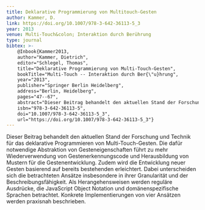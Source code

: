 ```yaml
---
title: Deklarative Programmierung von Multitouch-Gesten
author: Kammer, D.
link: https://doi.org/10.1007/978-3-642-36113-5_3
year: 2013
venue: Multi-Touch&colon; Interaktion durch Berührung
type: journal
bibtex: >-
    @Inbook{Kammer2013,
    author="Kammer, Dietrich",
    editor="Schlegel, Thomas",
    title="Deklarative Programmierung von Multi-Touch-Gesten",
    bookTitle="Multi-Touch -- Interaktion durch Ber{\"u}hrung",
    year="2013",
    publisher="Springer Berlin Heidelberg",
    address="Berlin, Heidelberg",
    pages="47--67",
    abstract="Dieser Beitrag behandelt den aktuellen Stand der Forschung und Technik f{\"u}r das deklarative Programmieren von Multi-Touch-Gesten. Die daf{\"u}r notwendige Abstraktion von Gesteneigenschaften f{\"u}hrt zu mehr Wiederverwendung von Gestenerkennungscode und Herausbildung von Mustern f{\"u}r die Gestenentwicklung. Zudem wird die Entwicklung neuer Gesten basierend auf bereits bestehenden erleichtert. Dabei unterscheiden sich die betrachteten Ans{\"a}tze insbesondere in ihrer Granularit{\"a}t und der Beschreibungsf{\"a}higkeit. Als Herangehensweisen werden regul{\"a}re Ausdr{\"u}cke, die JavaScript Object Notation und dom{\"a}nenspezifische Sprachen betrachtet. Konkrete Implementierungen von vier Ans{\"a}tzen werden praxisnah beschrieben.",
    isbn="978-3-642-36113-5",
    doi="10.1007/978-3-642-36113-5_3",
    url="https://doi.org/10.1007/978-3-642-36113-5_3"}
---
```

Dieser Beitrag behandelt den aktuellen Stand der Forschung und Technik für das deklarative Programmieren von Multi-Touch-Gesten. Die dafür notwendige Abstraktion von Gesteneigenschaften führt zu mehr Wiederverwendung von Gestenerkennungscode und Herausbildung von Mustern für die Gestenentwicklung. Zudem wird die Entwicklung neuer Gesten basierend auf bereits bestehenden erleichtert. Dabei unterscheiden sich die betrachteten Ansätze insbesondere in ihrer Granularität und der Beschreibungsfähigkeit. Als Herangehensweisen werden reguläre Ausdrücke, die JavaScript Object Notation und domänenspezifische Sprachen betrachtet. Konkrete Implementierungen von vier Ansätzen werden praxisnah beschrieben.